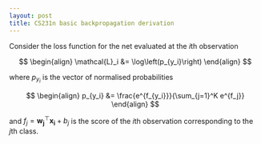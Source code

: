 ```yaml
---
layout: post
title: CS231n basic backpropagation derivation
---
```

Consider the loss function for the net evaluated at the $i$th observation

$$
\begin{align}
\mathcal{L}_i &= \log\left(p_{y_i}\right)
\end{align}
$$

where $p_{y_i}$ is the vector of normalised probabilities

$$
\begin{align}
p_{y_i} &= \frac{e^{f_{y_i}}}{\sum_{j=1}^K e^{f_j}}
\end{align}
$$

and $f_j = \boldsymbol{w_j}^\top \boldsymbol{x_i} + b_j$ is the score of the $i$th observation corresponding to the $j$th class.


